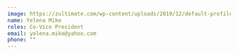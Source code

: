 ```yaml
---
image: https://zultimate.com/wp-content/uploads/2019/12/default-profile.png
name: Yelena Mike
roles: Co-Vice President
email: yelena.mike@yahoo.com
phone: ""
---
```

